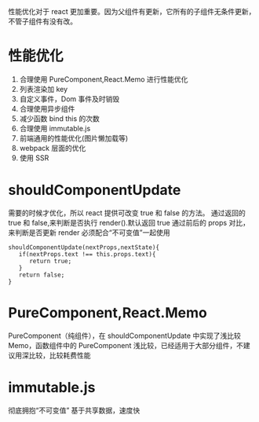 性能优化对于 react 更加重要。因为父组件有更新，它所有的子组件无条件更新，不管子组件有没有改。

# 性能优化

1. 合理使用 PureComponent,React.Memo 进行性能优化
2. 列表渲染加 key
3. 自定义事件，Dom 事件及时销毁
4. 合理使用异步组件
5. 减少函数 bind this 的次数
6. 合理使用 immutable.js
7. 前端通用的性能优化(图片懒加载等)
8. webpack 层面的优化
9. 使用 SSR

# shouldComponentUpdate

需要的时候才优化，所以 react 提供可改变 true 和 false 的方法。
通过返回的 true 和 false,来判断是否执行 render().默认返回 true
通过前后的 props 对比，来判断是否更新 render
必须配合“不可变值”一起使用

```
shouldComponentUpdate(nextProps,nextState){
   if(nextProps.text !== this.props.text){
      return true;
   }
   return false;
}
```

# PureComponent,React.Memo

PureComponent（纯组件），在 shouldComponentUpdate 中实现了浅比较
Memo，函数组件中的 PureComponent
浅比较，已经适用于大部分组件，不建议用深比较，比较耗费性能

# immutable.js

彻底拥抱“不可变值”
基于共享数据，速度快
